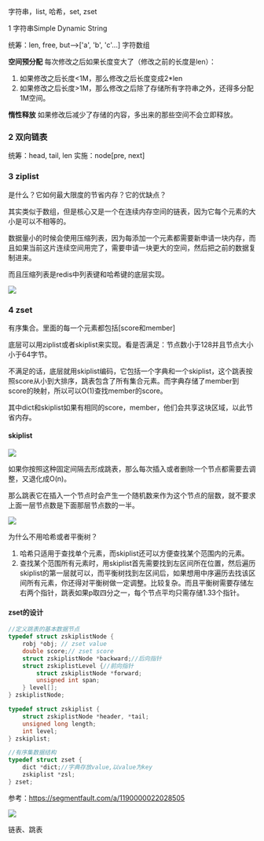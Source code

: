 字符串，list, 哈希，set, zset

1 字符串Simple Dynamic String

统筹：len, free, but-->['a', 'b', 'c'...] 字符数组

**空间预分配** 每次修改之后如果长度变大了（修改之前的长度是len）：

1. 如果修改之后长度<1M，那么修改之后长度变成2*len
2. 如果修改之后长度>1M，那么修改之后除了存储所有字符串之外，还得多分配1M空间。

**惰性释放** 如果修改后减少了存储的内容，多出来的那些空间不会立即释放。

### 2 双向链表

统筹：head, tail, len  实施：node[pre, next]

### 3 ziplist

是什么？它如何最大限度的节省内存？它的优缺点？

其实类似于数组，但是核心又是一个在连续内存空间的链表，因为它每个元素的大小是可以不相等的。

数据量小的时候会使用压缩列表，因为每添加一个元素都需要新申请一块内存，而且如果当前这片连续空间用完了，需要申请一块更大的空间，然后把之前的数据复制进来。

而且压缩列表是redis中列表键和哈希键的底层实现。

![](https://winterliublog.oss-cn-beijing.aliyuncs.com/winterliu-notes/concurrent/20210908144823.png)

### 4 zset

有序集合。里面的每一个元素都包括[score和member]

底层可以用ziplist或者skiplist来实现。看是否满足：节点数小于128并且节点大小小于64字节。

不满足的话，底层就用skiplist编码，它包括一个字典和一个skiplist，这个跳表按照score从小到大排序，跳表包含了所有集合元素。而字典存储了member到score的映射，所以可以O(1)查找member的score。

其中dict和skiplist如果有相同的score，member，他们会共享这块区域，以此节省内存。

#### skiplist

![](https://winterliublog.oss-cn-beijing.aliyuncs.com/winterliu-notes/concurrent/20210908151711.png)

如果你按照这种固定间隔去形成跳表，那么每次插入或者删除一个节点都需要去调整，又退化成O(n)。

那么跳表它在插入一个节点时会产生一个随机数来作为这个节点的层数，就不要求上面一层节点数是下面那层节点数的一半。

![](https://winterliublog.oss-cn-beijing.aliyuncs.com/winterliu-notes/concurrent/20210908153222.png)

为什么不用哈希或者平衡树？

1. 哈希只适用于查找单个元素，而skiplist还可以方便查找某个范围内的元素。
2. 查找某个范围所有元素时，用skiplist首先需要找到左区间所在位置，然后遍历skiplist的第一层就可以，而平衡树找到左区间后，如果想用中序遍历去找该区间所有元素，你还得对平衡树做一定调整。比较复杂。而且平衡树需要存储左右两个指针，跳表如果p取四分之一，每个节点平均只需存储1.33个指针。

#### zset的设计

```c
//定义跳表的基本数据节点
typedef struct zskiplistNode {
    robj *obj; // zset value
    double score;// zset score
    struct zskiplistNode *backward;//后向指针
    struct zskiplistLevel {//前向指针
        struct zskiplistNode *forward;
        unsigned int span;
    } level[];
} zskiplistNode;

typedef struct zskiplist {
    struct zskiplistNode *header, *tail;
    unsigned long length;
    int level;
} zskiplist;

//有序集数据结构
typedef struct zset {
    dict *dict;//字典存放value,以value为key
    zskiplist *zsl;
} zset;

```

参考：https://segmentfault.com/a/1190000022028505

![](https://winterliublog.oss-cn-beijing.aliyuncs.com/winterliu-notes/concurrent/20210909205149.png)







链表、跳表